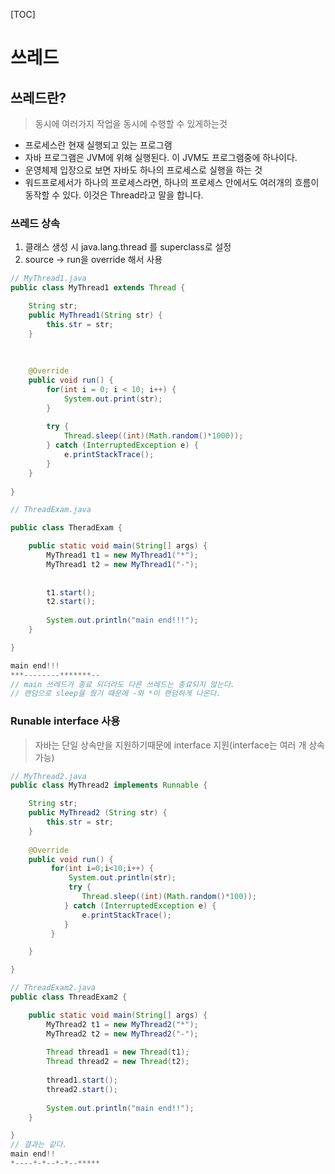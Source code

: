 [TOC]



# 쓰레드

## 쓰레드란?

> 동시에 여러가지 작업을 동시에 수행할 수 있게하는것

- 프로세스란 현재 실행되고 있는 프로그램
- 자바 프로그램은 JVM에 위해 실행된다. 이 JVM도 프로그램중에 하나이다.
- 운영체제 입장으로 보면 자바도 하나의 프로세스로 실행을 하는 것
- 워드프로세서가 하나의 프로세스라면, 하나의 프로세스 안에서도 여러개의 흐름이 동작할 수 있다. 이것은 Thread라고 말을 합니다.



### 쓰레드 상속

1. 클래스 생성 시 java.lang.thread 를 superclass로 설정
2. source -> run을 override 해서 사용

```java
// MyThread1.java
public class MyThread1 extends Thread {

	String str;
	public MyThread1(String str) {
		this.str = str;
	}
	
	
	
	@Override
	public void run() {
		for(int i = 0; i < 10; i++) {
			System.out.print(str);
		}
		
		try {
			Thread.sleep((int)(Math.random()*1000));
		} catch (InterruptedException e) {
			e.printStackTrace();
		}
	}
	
}
```

```java
// ThreadExam.java

public class TheradExam {

	public static void main(String[] args) {
		MyThread1 t1 = new MyThread1("*");
		MyThread1 t2 = new MyThread1("-");
		
		
		t1.start();
		t2.start();
		
		System.out.println("main end!!!");
	}

}
```

```java
main end!!!
***--------*******--
// main 쓰레드가 종료 되더라도 다른 쓰레드는 종료되지 않는다.
// 랜덤으로 sleep을 줬기 때문에 -와 *이 랜덤하게 나온다.
```



### Runable interface 사용

> 자바는 단일 상속만을 지원하기때문에 interface 지원(interface는 여러 개 상속 가능)

```java
// MyThread2.java
public class MyThread2 implements Runnable {

	String str;
	public MyThread2 (String str) {
		this.str = str;
	}
	
	@Override
	public void run() {
		 for(int i=0;i<10;i++) {
			 System.out.println(str);
			 try {
				Thread.sleep((int)(Math.random()*100));
			} catch (InterruptedException e) {
				e.printStackTrace();
			}
		 }

	}

}
```

```java
// ThreadExam2.java
public class ThreadExam2 {

	public static void main(String[] args) {
		MyThread2 t1 = new MyThread2("*");
		MyThread2 t2 = new MyThread2("-");
		
		Thread thread1 = new Thread(t1);
		Thread thread2 = new Thread(t2);
		
		thread1.start();
		thread2.start();
		
		System.out.println("main end!!");
	}

}
// 결과는 같다.
main end!!
*----*-*--*-*--*****
```

